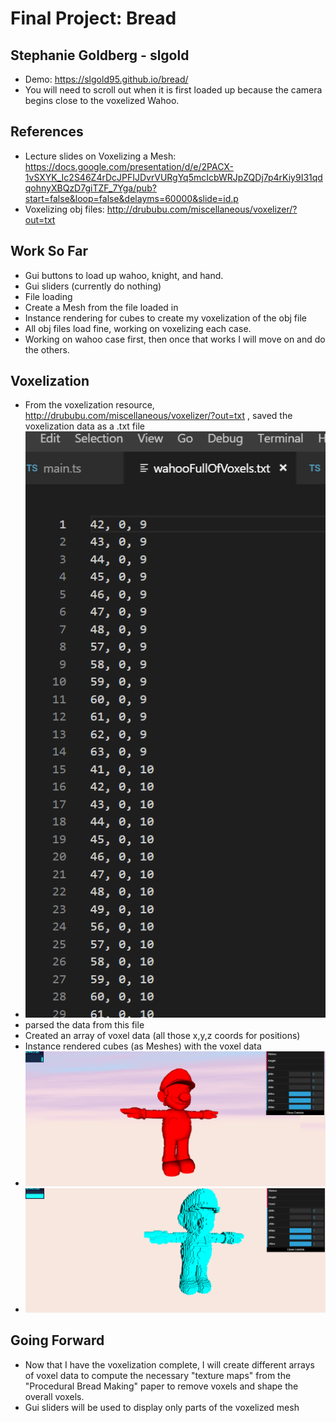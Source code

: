 # Final Project: Bread

## Stephanie Goldberg - slgold
- Demo: https://slgold95.github.io/bread/
- You will need to scroll out when it is first loaded up because the camera begins close to the voxelized Wahoo.

## References
- Lecture slides on Voxelizing a Mesh: https://docs.google.com/presentation/d/e/2PACX-1vSXYK_Ic2S46Z4rDcJPFIJDvrVURgYq5mcIcbWRJpZQDj7p4rKiy9I31qdqohnyXBQzD7giTZF_7Yga/pub?start=false&loop=false&delayms=60000&slide=id.p
- Voxelizing obj files: http://drububu.com/miscellaneous/voxelizer/?out=txt

## Work So Far
- Gui buttons to load up wahoo, knight, and hand.
- Gui sliders (currently do nothing)
- File loading
- Create a Mesh from the file loaded in
- Instance rendering for cubes to create my voxelization of the obj file
- All obj files load fine, working on voxelizing each case.
- Working on wahoo case first, then once that works I will move on and do the others.

## Voxelization
- From the voxelization resource, http://drububu.com/miscellaneous/voxelizer/?out=txt , saved the voxelization data as a .txt file
- ![](voxelsTxt.png)  
- parsed the data from this file
- Created an array of voxel data (all those x,y,z coords for positions)
- Instance rendered cubes (as Meshes) with the voxel data
- ![](wahoo.png) 
- ![](voxeloo.png) 

## Going Forward
- Now that I have the voxelization complete, I will create different arrays of voxel data to compute the necessary "texture maps" from the "Procedural Bread Making" paper to remove voxels and shape the overall voxels.
- Gui sliders will be used to display only parts of the voxelized mesh
